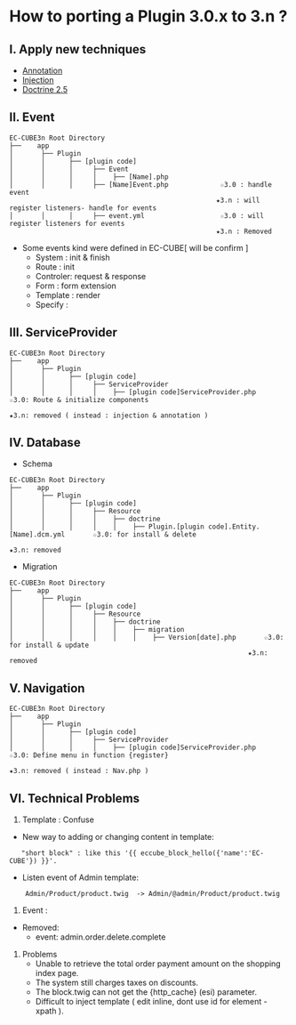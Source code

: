 # How to porting a Plugin 3.0.x to 3.n ?

## I. Apply new techniques
 - [Annotation](https://symfony.com/doc/current/bundles/SensioFrameworkExtraBundle/index.html)
 - [Injection](https://symfony.com/doc/3.4/components/dependency_injection.html)
 - [Doctrine 2.5](https://symfony.com/doc/3.4/doctrine.html)
 
## II. Event

```
EC-CUBE3n Root Directory
├──    app
│       ├── Plugin                                   
│       │      ├── [plugin code]                     
│       │      │     ├── Event                       
│       │      │     │    ├── [Name].php             
│       │      │     ├── [Name]Event.php             ☆3.0 : handle event 
                                                    ★3.n : will register listeners- handle for events
│       │      │     ├── event.yml                   ☆3.0 : will register listeners for events 
                                                    ★3.n : Removed
```

* Some events kind were defined in EC-CUBE[ will be confirm ]
    - System   : init & finish  
    - Route    : init  
    - Controler: request & response
    - Form     : form extension
    - Template : render
    - Specify  :
    
## III. ServiceProvider

```
EC-CUBE3n Root Directory
├──    app
│       ├── Plugin                                   
│       │      ├── [plugin code]                     
│       │      │     ├── ServiceProvider                       
│       │      │     │    ├── [plugin code]ServiceProvider.php       ☆3.0: Route & initialize components   
                                                                    ★3.n: removed ( instead : injection & annotation )    
```

## IV. Database
 - Schema
 
```
EC-CUBE3n Root Directory
├──    app
│       ├── Plugin                                   
│       │      ├── [plugin code]                     
│       │      │     ├── Resource                       
│       │      │     │    ├── doctrine                       
│       │      │     │    │    ├── Plugin.[plugin code].Entity.[Name].dcm.yml       ☆3.0: for install & delete
                                                                                ★3.n: removed   
```

 - Migration
 
```
EC-CUBE3n Root Directory
├──    app
│       ├── Plugin                                   
│       │      ├── [plugin code]                     
│       │      │     ├── Resource                       
│       │      │     │    ├── doctrine                       
│       │      │     │    │    ├── migration                       
│       │      │     │    │    │    ├── Version[date].php       ☆3.0: for install & update    
                                                            ★3.n: removed    
```

## V. Navigation

```
EC-CUBE3n Root Directory
├──    app
│       ├── Plugin                                   
│       │      ├── [plugin code]                     
│       │      │     ├── ServiceProvider                       
│       │      │     │    ├── [plugin code]ServiceProvider.php       ☆3.0: Define menu in function {register}
                                                                    ★3.n: removed ( instead : Nav.php )    
```

## VI. Technical Problems

1. Template : Confuse 
 - New way to adding or changing content in template: 

```
   "short block" : like this '{{ eccube_block_hello({'name':'EC-CUBE'}) }}'.
```

 - Listen event of Admin template:
 
```
    Admin/Product/product.twig  -> Admin/@admin/Product/product.twig
```

1. Event : 
 - Removed:
    - event: admin.order.delete.complete

1. Problems
    - Unable to retrieve the total order payment amount on the shopping index page.
    - The system still charges taxes on discounts.
    - The block.twig can not get the {http_cache} (esi) parameter.
    - Difficult to inject template (  edit inline, dont use id for element - xpath ).
    